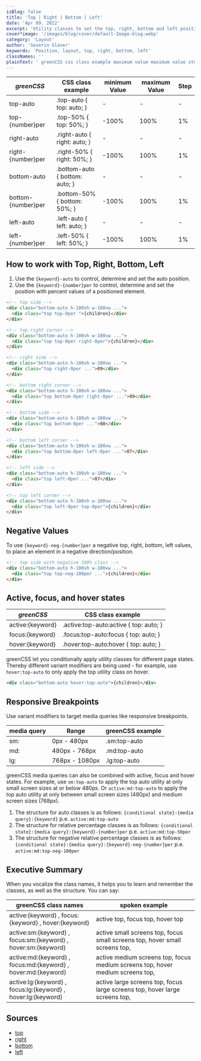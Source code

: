 ```yaml
---
isBlog: false
title: 'Top | Right | Bottom | Left'
date: 'Apr 09. 2022'
excerpt: 'Utility classes to set the top, right, bottom and left positions.'
cover*image: '/images/blog/cover/default-Image-blog.webp'
category: 'Layout'
author: 'Severin Glaser'
keywords: 'Position, layout, top, right, bottom, left'
classNames: ''
plainText: ' greenCSS css class example maximum value maximum value step top-auto top-auto top: auto; top number per top-50% top: 50%; -100% 100% 1% right-auto right-auto right: auto; right number per right-50% right: 50%; -100% 100% 1% bottom-auto bottom-auto bottom: auto; bottom number per bottom-50% bottom: 50%; -100% 100% 1% left-auto left-auto left: auto; left number per left-50% left: 50%; -100% 100% 1% how to work with top right bottom left 1 use the ` keyword -auto` to control determine and set the auto position 2 use the ` keyword number per` to control determine and set the position with percent values of a positioned element  negative values to use ` keyword -neg number per` a negative top right bottom left values to place an element in a negative direction position  active focus and hover states greenCSS css class example active: keyword active :top-auto:active top: auto; focus: keyword focus :top-auto:focus top: auto; hover: keyword hover :top-auto:hover top: auto; greenCSS let you conditionally apply utility classes for different page states thereby different variant modifiers are being used for example use `hover:top-auto` to only apply the top utility class on hover  responsive breakpoints use variant modifiers to target media queries like responsive breakpoints media query range greenCSS example sm: 0px 480px sm:top-auto md: 480px 768px md:top-auto lg: 768px 1080px lg:top-auto greenCSS media queries can also be combined with active focus and hover states for example use `sm:top-auto` to apply the top auto utility at only small screen sizes at or below 480px or `active:md:top-auto` to apply the top auto utility at only between small screen sizes 480px and medium screen sizes 768px 1 the structure for auto classes is as follows: ` conditional state : media query : keyword ` p e `active:md:top-auto` 1 the structure for relative percentage classes is as follows: ` conditional state : media query : keyword number per` p e `active:md:top-50per` 1 the structure for negative relative percentage classes is as follows: ` conditional state : media query : keyword -neg number per` p e `active:md:top-neg-100per` executive summary when you vocalize the class names it helps you to learn and remember the classes as well as the structure you can say: greenCSS class names spoken example active: keyword focus: keyword hover: keyword active top focus top hover top active:sm: keyword focus:sm: keyword hover:sm: keyword active small screens top focus small screens top hover small screens top active:md: keyword focus:md: keyword hover:md: keyword active medium screens top focus medium screens top hover medium screens top active:lg: keyword focus:lg: keyword hover:lg: keyword active large screens top focus large screens top hover large screens top sources top https: developer mozilla org en-us docs web css top right https: developer mozilla org en-us docs web css right bottom https: developer mozilla org en-us docs web css bottom left https: developer mozilla org en-us docs web css left '
---
```


| _greenCSS_         | CSS class example              | minimum Value | maximum Value | Step |
| ------------------ | ------------------------------ | ------------- | ------------- | ---- |
| top-auto           | .top-auto { top: auto; }       | -             | -             | -    |
| top-{number}per    | .top-50% { top: 50%; }         | -100%         | 100%          | 1%   |
| right-auto         | .right-auto { right: auto; }   | -             | -             | -    |
| right-{number}per  | .right-50% { right: 50%; }     | -100%         | 100%          | 1%   |
| bottom-auto        | .bottom-auto { bottom: auto; } | -             | -             | -    |
| bottom-{number}per | .bottom-50% { bottom: 50%; }   | -100%         | 100%          | 1%   |
| left-auto          | .left-auto { left: auto; }     | -             | -             | -    |
| left-{number}per   | .left-50% { left: 50%; }       | -100%         | 100%          | 1%   |

## How to work with Top, Right, Bottom, Left

1. Use the `{keyword}-auto` to control, determine and set the auto position.
2. Use the `{keyword}-{number}per` to control, determine and set the position with percent values of a positioned element.

```html
<!-- top side -->
<div class="bottom-auto h-100vh w-100vw ...">
  <div class="top top-0per ">{children}</div>
</div>

<!-- top right corner -->
<div class="bottom-auto h-100vh w-100vw ...">
  <div class="top top-0per right-0per">{children}</div>
</div>

<!-- right side -->
<div class="bottom-auto h-100vh w-100vw ...">
  <div class="top right-0per ...">09</div>
</div>

<!-- bottom right corner -->
<div class="bottom-auto h-100vh w-100vw ...">
  <div class="top bottom-0per right-0per ...">09</div>
</div>

<!-- bottom side -->
<div class="bottom-auto h-100vh w-100vw ...">
  <div class="top bottom-0per ...">08</div>
</div>

<!-- bottom left corner -->
<div class="bottom-auto h-100vh w-100vw ...">
  <div class="top bottom-0per left-0per ...">07</div>
</div>

<!-- left side -->
<div class="bottom-auto h-100vh w-100vw ...">
  <div class="top left-0per ...">07</div>
</div>

<!-- top left corner -->
<div class="bottom-auto h-100vh w-100vw ...">
  <div class="top left-0per top-0per">{children}</div>
</div>
```

## Negative Values

To use `{keyword}-neg-{number}per` a negative top, right, bottom, left values, to place an element in a negative direction/position.

```html
<!-- top side with negative 100% class -->
<div class="bottom-auto h-100vh w-100vw ...">
  <div class="top top-neg-100per ...">{children}</div>
</div>
```

## Active, focus, and hover states

| _greenCSS_       | CSS class example                       |
| ---------------- | --------------------------------------- |
| active:{keyword} | .active\:top-auto:active { top: auto; } |
| focus:{keyword}  | .focus\:top-auto:focus { top: auto; }   |
| hover:{keyword}  | .hover\:top-auto:hover { top: auto; }   |

greenCSS let you conditionally apply utility classes for different page states. Thereby different variant modifiers are being used - for example, use `hover:top-auto` to only apply the top utility class on hover.

```html
<div class="bottom-auto hover:top-auto">{children}</div>
```

## Responsive Breakpoints

Use variant modifiers to target media queries like responsive breakpoints.

| media query | Range          | greenCSS example |
| ----------- | -------------- | ---------------- |
| sm:         | 0px - 480px    | .sm:top-auto     |
| md:         | 480px - 768px  | .md:top-auto     |
| lg:         | 768px - 1080px | .lg:top-auto     |

greenCSS media queries can also be combined with active, focus and hover states. For example, use `sm:top-auto` to apply the top auto utility at only small screen sizes at or below 480px. Or `active:md:top-auto` to apply the top auto utility at only between small screen sizes (480px) and medium screen sizes (768px).

1. The structure for auto classes is as follows: `{conditional state}:{media query}:{keyword}` p.e. `active:md:top-auto`
1. The structure for relative percentage classes is as follows: `{conditional state}:{media query}:{keyword}-{number}per` p.e. `active:md:top-50per`
1. The structure for negative relative percentage classes is as follows: `{conditional state}:{media query}:{keyword}-neg-{number}per` p.e. `active:md:top-neg-100per`

## Executive Summary

When you vocalize the class names, it helps you to learn and remember the classes, as well as the structure. You can say:

| greenCSS class names                                          | spoken example                                                                 |
| ------------------------------------------------------------- | ------------------------------------------------------------------------------ |
| active:{keyword} , focus:{keyword} , hover:{keyword}          | active top, focus top, hover top                                               |
| active:sm:{keyword} , focus:sm:{keyword} , hover:sm:{keyword} | active small screens top, focus small screens top, hover small screens top,    |
| active:md:{keyword} , focus:md:{keyword} , hover:md:{keyword} | active medium screens top, focus medium screens top, hover medium screens top, |
| active:lg:{keyword} , focus:lg:{keyword} , hover:lg:{keyword} | active large screens top, focus large screens top, hover large screens top,    |

## Sources

- [top](https://developer.mozilla.org/en-US/docs/Web/CSS/top)
- [right](https://developer.mozilla.org/en-US/docs/Web/CSS/right)
- [bottom](https://developer.mozilla.org/en-US/docs/Web/CSS/bottom)
- [left](https://developer.mozilla.org/en-US/docs/Web/CSS/left)
